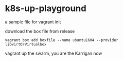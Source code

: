 # k8s-up-playground
a sample file for vagrant init

download the box file from release

```vagrant box add boxfile --name ubuntu1604 --provider libvirtOrVirtualbox```

vagrant up the swarm, you are the Karrigan now
